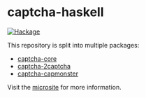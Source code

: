 # captcha-haskell

[![Hackage](http://img.shields.io/hackage/v/captcha-core.svg)](https://hackage.haskell.org/package/captcha-core)

This repository is split into multiple packages:
- [captcha-core](https://hackage.haskell.org/package/captcha-core)
- [captcha-2captcha](https://hackage.haskell.org/package/captcha-2captcha)
- [captcha-capmonster](https://hackage.haskell.org/package/captcha-capmonster)

Visit the [microsite](https://qwbarch.github.io/captcha-haskell/) for more information.
